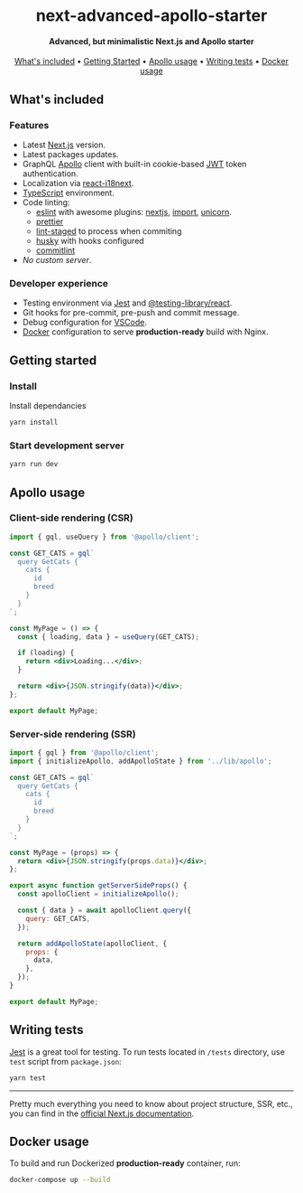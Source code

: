 <h1 align="center">
next-advanced-apollo-starter
</h1>

<h4 align="center">
  Advanced, but minimalistic Next.js and Apollo starter
</h4>

<p align="center">
  <a href="#whats-included">What's included</a> •
  <a href="#getting-started">Getting Started</a> •
  <a href="#apollo-usage">Apollo usage</a> •
  <a href="#writing-tests">Writing tests</a> •
  <a href="#docker-usage">Docker usage</a>
</p>

## What's included

### Features

- Latest [Next.js](https://nextjs.org/) version.
- Latest packages updates.
- GraphQL [Apollo](https://www.apollographql.com/docs/react/essentials/get-started/) client with built-in
  cookie-based [JWT](https://jwt.io/) token authentication.
- Localization via [react-i18next](https://react.i18next.com/).
- [TypeScript](https://www.typescriptlang.org/) environment.
- Code linting:
  - [eslint](https://eslint.org/) with awesome plugins: [nextjs](https://www.npmjs.com/package/eslint-config-nextjs), [import](https://www.npmjs.com/package/eslint-plugin-import), [unicorn](https://www.npmjs.com/package/eslint-plugin-unicorn).
  - [prettier](https://prettier.io/)
  - [lint-staged](https://www.npmjs.com/package/lint-staged) to process when commiting
  - [husky](https://www.npmjs.com/package/husky) with hooks configured
  - [commitlint](https://www.npmjs.com/package/commitlint)
- _No custom server_.

### Developer experience

- Testing environment via [Jest](https://jestjs.io/) and [@testing-library/react](https://testing-library.com/docs/react-testing-library/intro).
- Git hooks for pre-commit, pre-push and commit message.
- Debug configuration for [VSCode](https://code.visualstudio.com/).
- [Docker](https://www.docker.com/) configuration to serve **production-ready** build with Nginx.

## Getting started

### Install

Install dependancies

```bash
yarn install
```

### Start development server

```bash
yarn run dev
```

## Apollo usage

### Client-side rendering (CSR)

```jsx
import { gql, useQuery } from '@apollo/client';

const GET_CATS = gql`
  query GetCats {
    cats {
      id
      breed
    }
  }
`;

const MyPage = () => {
  const { loading, data } = useQuery(GET_CATS);

  if (loading) {
    return <div>Loading...</div>;
  }

  return <div>{JSON.stringify(data)}</div>;
};

export default MyPage;
```

### Server-side rendering (SSR)

```jsx
import { gql } from '@apollo/client';
import { initializeApollo, addApolloState } from '../lib/apollo';

const GET_CATS = gql`
  query GetCats {
    cats {
      id
      breed
    }
  }
`;

const MyPage = (props) => {
  return <div>{JSON.stringify(props.data)}</div>;
};

export async function getServerSideProps() {
  const apolloClient = initializeApollo();

  const { data } = await apolloClient.query({
    query: GET_CATS,
  });

  return addApolloState(apolloClient, {
    props: {
      data,
    },
  });
}

export default MyPage;
```

## Writing tests

[Jest](https://jestjs.io/) is a great tool for testing. To run tests located in `/tests` directory, use `test` script
from `package.json`:

```bash
yarn test
```

---

Pretty much everything you need to know about project structure, SSR, etc., you can find in
the [official Next.js documentation](https://nextjs.org/docs).

## Docker usage

To build and run Dockerized **production-ready** container, run:

```bash
docker-compose up --build
```
